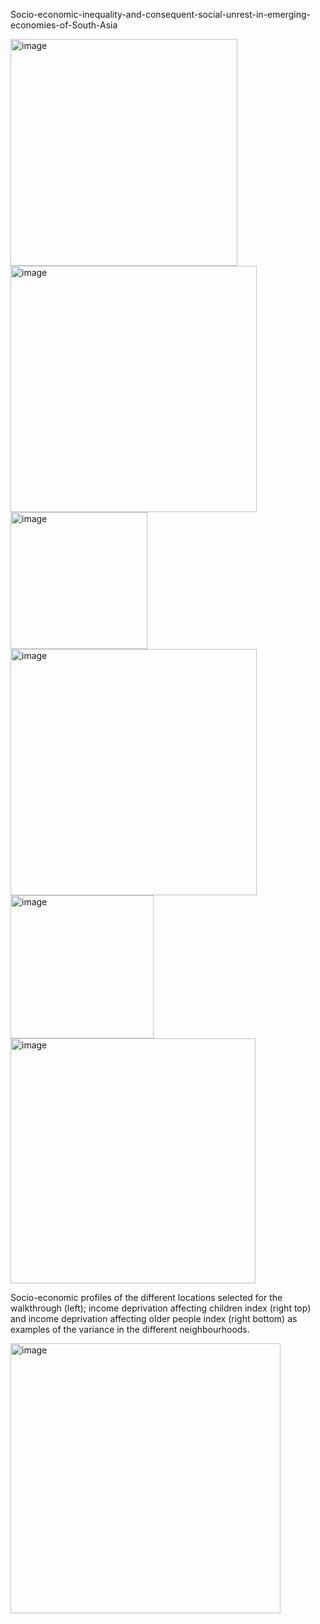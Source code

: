 Socio-economic-inequality-and-consequent-social-unrest-in-emerging-economies-of-South-Asia


<img width="363" alt="image" src="https://github.com/sneharoyc/-Socio-economic-inequality-and-consequent-social-unrest-in-emerging-economies-of-South-Asia/assets/146627804/2a946b67-d9f3-478c-882c-630e863d3a9f">


<img width="394" alt="image" src="https://github.com/sneharoyc/-Socio-economic-inequality-and-consequent-social-unrest-in-emerging-economies-of-South-Asia/assets/146627804/7e10159a-0065-4cf2-9924-c90ebda08ee1">


<img width="219" alt="image" src="https://github.com/sneharoyc/-Socio-economic-inequality-and-consequent-social-unrest-in-emerging-economies-of-South-Asia/assets/146627804/e1b763e4-a51b-4ade-9855-c3569fe30f7a">


<img width="394" alt="image" src="https://github.com/sneharoyc/-Socio-economic-inequality-and-consequent-social-unrest-in-emerging-economies-of-South-Asia/assets/146627804/681b067f-762f-4d3f-8076-b6eca0484b2f">


<img width="229" alt="image" src="https://github.com/sneharoyc/-Socio-economic-inequality-and-consequent-social-unrest-in-emerging-economies-of-South-Asia/assets/146627804/614c5f44-1d5b-4c02-bcb5-18465ce5b7ba">


<img width="392" alt="image" src="https://github.com/sneharoyc/-Socio-economic-inequality-and-consequent-social-unrest-in-emerging-economies-of-South-Asia/assets/146627804/3e36acd4-e338-48f2-a6e8-615b1fb31297">



Socio-economic profiles of the different locations selected for the walkthrough (left); income deprivation affecting children index (right top) and income deprivation affecting older people index (right bottom) as examples of the variance in the different neighbourhoods. 

<img width="432" alt="image" src="https://github.com/sneharoyc/Exploratory-Data-Analysis/assets/146627804/29f293f2-c111-41d8-9252-14b2742825d9">
